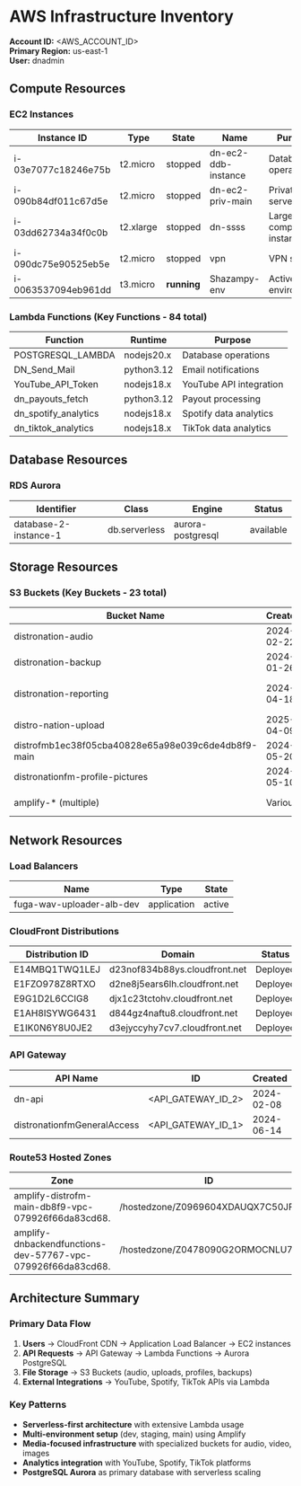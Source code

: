# AWS Infrastructure Inventory

**Account ID:** <AWS_ACCOUNT_ID>  
**Primary Region:** us-east-1  
**User:** dnadmin

## Compute Resources

### EC2 Instances
| Instance ID | Type | State | Name | Purpose |
|-------------|------|-------|------|---------|
| i-03e7077c18246e75b | t2.micro | stopped | dn-ec2-ddb-instance | Database operations |
| i-090b84df011c67d5e | t2.micro | stopped | dn-ec2-priv-main | Private main server |
| i-03dd62734a34f0c0b | t2.xlarge | stopped | dn-ssss | Large compute instance |
| i-090dc75e90525eb5e | t2.micro | stopped | vpn | VPN server |
| i-0063537094eb961dd | t3.micro | **running** | Shazampy-env | Active environment |

### Lambda Functions (Key Functions - 84 total)
| Function | Runtime | Purpose |
|----------|---------|---------|
| POSTGRESQL_LAMBDA | nodejs20.x | Database operations |
| DN_Send_Mail | python3.12 | Email notifications |
| YouTube_API_Token | nodejs18.x | YouTube API integration |
| dn_payouts_fetch | python3.12 | Payout processing |
| dn_spotify_analytics | nodejs18.x | Spotify data analytics |
| dn_tiktok_analytics | nodejs18.x | TikTok data analytics |

## Database Resources

### RDS Aurora
| Identifier | Class | Engine | Status |
|------------|-------|--------|--------|
| database-2-instance-1 | db.serverless | aurora-postgresql | available |

## Storage Resources

### S3 Buckets (Key Buckets - 23 total)
| Bucket Name | Created | Purpose |
|-------------|---------|---------|
| distronation-audio | 2024-02-22 | Audio file storage |
| distronation-backup | 2024-01-26 | Backup storage |
| distronation-reporting | 2024-04-18 | Analytics and reporting |
| distro-nation-upload | 2025-04-09 | File uploads |
| distrofmb1ec38f05cba40828e65a98e039c6de4db8f9-main | 2024-05-20 | DistroFM main files |
| distronationfm-profile-pictures | 2024-05-10 | User profile images |
| amplify-* (multiple) | Various | Amplify deployments |

## Network Resources

### Load Balancers
| Name | Type | State |
|------|------|-------|
| fuga-wav-uploader-alb-dev | application | active |

### CloudFront Distributions
| Distribution ID | Domain | Status |
|-----------------|--------|--------|
| E14MBQ1TWQ1LEJ | d23nof834b88ys.cloudfront.net | Deployed |
| E1FZO978Z8RTXO | d2ne8j5ears6lh.cloudfront.net | Deployed |
| E9G1D2L6CCIG8 | djx1c23tctohv.cloudfront.net | Deployed |
| E1AH8ISYWG6431 | d844gz4naftu8.cloudfront.net | Deployed |
| E1IK0N6Y8U0JE2 | d3ejyccyhy7cv7.cloudfront.net | Deployed |

### API Gateway
| API Name | ID | Created |
|----------|----|---------| 
| dn-api | <API_GATEWAY_ID_2> | 2024-02-08 |
| distronationfmGeneralAccess | <API_GATEWAY_ID_1> | 2024-06-14 |

### Route53 Hosted Zones
| Zone | ID |
|------|---|
| amplify-distrofm-main-db8f9-vpc-079926f66da83cd68. | /hostedzone/Z0969604XDAUQX7C50JF |
| amplify-dnbackendfunctions-dev-57767-vpc-079926f66da83cd68. | /hostedzone/Z0478090G2ORMOCNLU71 |

## Architecture Summary

### Primary Data Flow
1. **Users** → CloudFront CDN → Application Load Balancer → EC2 instances
2. **API Requests** → API Gateway → Lambda Functions → Aurora PostgreSQL
3. **File Storage** → S3 Buckets (audio, uploads, profiles, backups)
4. **External Integrations** → YouTube, Spotify, TikTok APIs via Lambda

### Key Patterns
- **Serverless-first architecture** with extensive Lambda usage
- **Multi-environment setup** (dev, staging, main) using Amplify
- **Media-focused infrastructure** with specialized buckets for audio, video, images
- **Analytics integration** with YouTube, Spotify, TikTok platforms
- **PostgreSQL Aurora** as primary database with serverless scaling